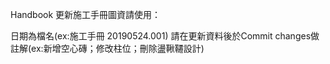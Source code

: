 Handbook 更新施工手冊圖資請使用：

日期為檔名(ex:施工手冊 20190524.001)
請在更新資料後於Commit changes做註解(ex:新增空心磚；修改柱位；刪除盪鞦韆設計)
